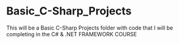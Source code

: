# Basic_C-Sharp_Projects
 
This will be a Basic C-Sharp Projects folder with code that I will be completing in the C# & .NET FRAMEWORK COURSE